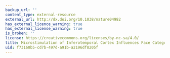 ```yaml
---
backup_url: ''
content_type: external-resource
external_url: http://dx.doi.org/10.1038/nature04982
has_external_licence_warning: true
has_external_license_warning: true
is_broken: ''
license: https://creativecommons.org/licenses/by-nc-sa/4.0/
title: Microstimulation of Inferotemporal Cortex Influences Face Categorization
uid: f73160b5-cd7b-497d-a91b-a2196df8205f
---
```


